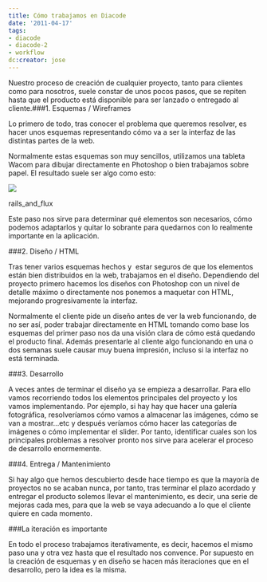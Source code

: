 ```yaml
---
title: Cómo trabajamos en Diacode
date: '2011-04-17'
tags:
- diacode
- diacode-2
- workflow
dc:creator: jose
---
```


Nuestro proceso de creación de cualquier proyecto, tanto para clientes como para nosotros, suele constar de unos pocos pasos, que se repiten hasta que el producto está disponible para ser lanzado o entregado al cliente.###1. Esquemas / Wireframes

Lo primero de todo, tras conocer el problema que queremos resolver, es hacer unos esquemas representando cómo va a ser la interfaz de las distintas partes de la web.

Normalmente estas esquemas son muy sencillos, utilizamos una tableta Wacom para dibujar directamente en Photoshop o bien trabajamos sobre papel. El resultado suele ser algo como esto:

![](http://blog.diacode.com/wp-content/uploads/2011/04/wireframe_wacom2.jpg)

rails_and_flux

Este paso nos sirve para determinar qué elementos son necesarios, cómo podemos adaptarlos y quitar lo sobrante para quedarnos con lo realmente importante en la aplicación.

###2. Diseño / HTML

Tras tener varios esquemas hechos y  estar seguros de que los elementos están bien distribuidos en la web, trabajamos en el diseño. Dependiendo del proyecto primero hacemos los diseños con Photoshop con un nivel de detalle máximo o directamente nos ponemos a maquetar con HTML, mejorando progresivamente la interfaz.

Normalmente el cliente pide un diseño antes de ver la web funcionando, de no ser así, poder trabajar directamente en HTML tomando como base los esquemas del primer paso nos da una visión clara de cómo está quedando el producto final. Además presentarle al cliente algo funcionando en una o dos semanas suele causar muy buena impresión, incluso si la interfaz no está terminada.

###3. Desarrollo

A veces antes de terminar el diseño ya se empieza a desarrollar. Para ello vamos recorriendo todos los elementos principales del proyecto y los vamos implementando. Por ejemplo, si hay hay que hacer una galería fotográfica, resolveríamos cómo vamos a almacenar las imágenes, cómo se van a mostrar...etc y después veríamos cómo hacer las categorías de imágenes o cómo implementar el slider. Por tanto, identificar cuales son los principales problemas a resolver pronto nos sirve para acelerar el proceso de desarrollo enormemente.

###4. Entrega / Mantenimiento

Si hay algo que hemos descubierto desde hace tiempo es que la mayoría de proyectos no se acaban nunca, por tanto, tras terminar el plazo acordado y entregar el producto solemos llevar el mantenimiento, es decir, una serie de mejoras cada mes, para que la web se vaya adecuando a lo que el cliente quiere en cada momento.

###La iteración es importante

En todo el proceso trabajamos iterativamente, es decir, hacemos el mismo paso una y otra vez hasta que el resultado nos convence. Por supuesto en la creación de esquemas y en diseño se hacen más iteraciones que en el desarrollo, pero la idea es la misma.
